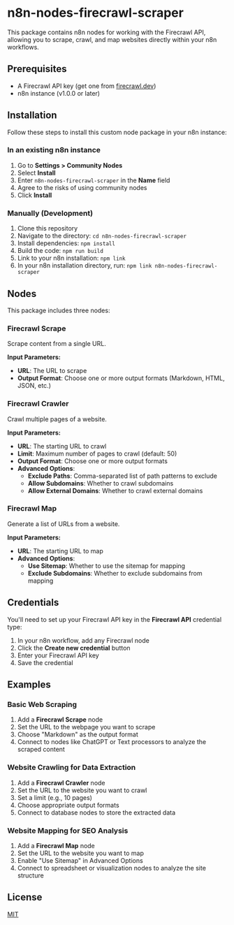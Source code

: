 # n8n-nodes-firecrawl-scraper

This package contains n8n nodes for working with the Firecrawl API, allowing you to scrape, crawl, and map websites directly within your n8n workflows.

## Prerequisites

- A Firecrawl API key (get one from [firecrawl.dev](https://firecrawl.dev))
- n8n instance (v1.0.0 or later)

## Installation

Follow these steps to install this custom node package in your n8n instance:

### In an existing n8n instance

1. Go to **Settings > Community Nodes**
2. Select **Install**
3. Enter `n8n-nodes-firecrawl-scraper` in the **Name** field
4. Agree to the risks of using community nodes
5. Click **Install**

### Manually (Development)

1. Clone this repository
2. Navigate to the directory: `cd n8n-nodes-firecrawl-scraper`
3. Install dependencies: `npm install`
4. Build the code: `npm run build`
5. Link to your n8n installation: `npm link`
6. In your n8n installation directory, run: `npm link n8n-nodes-firecrawl-scraper`

## Nodes

This package includes three nodes:

### Firecrawl Scrape

Scrape content from a single URL.

**Input Parameters:**

- **URL**: The URL to scrape
- **Output Format**: Choose one or more output formats (Markdown, HTML, JSON, etc.)

### Firecrawl Crawler

Crawl multiple pages of a website.

**Input Parameters:**

- **URL**: The starting URL to crawl
- **Limit**: Maximum number of pages to crawl (default: 50)
- **Output Format**: Choose one or more output formats
- **Advanced Options**:
  - **Exclude Paths**: Comma-separated list of path patterns to exclude
  - **Allow Subdomains**: Whether to crawl subdomains
  - **Allow External Domains**: Whether to crawl external domains

### Firecrawl Map

Generate a list of URLs from a website.

**Input Parameters:**

- **URL**: The starting URL to map
- **Advanced Options**:
  - **Use Sitemap**: Whether to use the sitemap for mapping
  - **Exclude Subdomains**: Whether to exclude subdomains from mapping

## Credentials

You'll need to set up your Firecrawl API key in the **Firecrawl API** credential type:

1. In your n8n workflow, add any Firecrawl node
2. Click the **Create new credential** button
3. Enter your Firecrawl API key
4. Save the credential

## Examples

### Basic Web Scraping

1. Add a **Firecrawl Scrape** node
2. Set the URL to the webpage you want to scrape
3. Choose "Markdown" as the output format
4. Connect to nodes like ChatGPT or Text processors to analyze the scraped content

### Website Crawling for Data Extraction

1. Add a **Firecrawl Crawler** node
2. Set the URL to the website you want to crawl
3. Set a limit (e.g., 10 pages)
4. Choose appropriate output formats
5. Connect to database nodes to store the extracted data

### Website Mapping for SEO Analysis

1. Add a **Firecrawl Map** node
2. Set the URL to the website you want to map
3. Enable "Use Sitemap" in Advanced Options
4. Connect to spreadsheet or visualization nodes to analyze the site structure

## License

[MIT](LICENSE.md)
